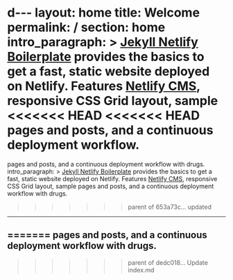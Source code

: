 d---
layout: home
title: Welcome
permalink: /
section: home
intro_paragraph: >
  [Jekyll Netlify Boilerplate](https://github.com/danurbanowicz/jekyll-netlify-boilerplate)
  provides the basics to get a fast, static website deployed on Netlify.
  Features [Netlify CMS](https://www.netlifycms.org), responsive
  CSS Grid layout, sample
<<<<<<< HEAD
<<<<<<< HEAD
  pages and posts, and a continuous deployment workflow.
=======
  pages and posts, and a continuous deployment workflow with drugs.
intro_paragraph: >
  [Jekyll Netlify Boilerplate](https://github.com/danurbanowicz/jekyll-netlify-boilerplate)
  provides the basics to get a fast, static website deployed on Netlify.
  Features [Netlify CMS](https://www.netlifycms.org), responsive
  CSS Grid layout, sample
  pages and posts, and a continuous deployment workflow with drugs.
>>>>>>> parent of 653a73c... updated
---


=======
  pages and posts, and a continuous deployment workflow with drugs.
---
>>>>>>> parent of dedc018... Update index.md
